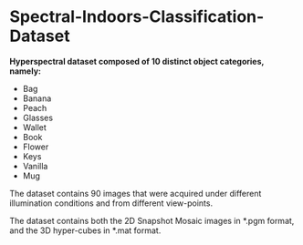 # Spectral-Indoors-Classification-Dataset

**Hyperspectral dataset composed of 10 distinct object categories, namely:**

* Bag 
* Banana 
* Peach
* Glasses
* Wallet 
* Book 
* Flower 
* Keys
* Vanilla 
* Mug


The dataset contains 90 images that were acquired under different illumination conditions and from different view-points.

The dataset contains both the 2D Snapshot Mosaic images in *.pgm format, and the 3D hyper-cubes in *.mat format.
